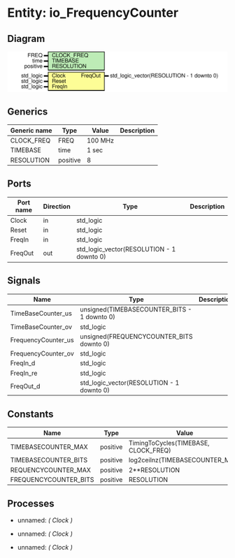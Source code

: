 # Entity: io_FrequencyCounter
## Diagram
![Diagram](io_FrequencyCounter.svg "Diagram")
## Generics
| Generic name | Type     | Value   | Description |
| ------------ | -------- | ------- | ----------- |
| CLOCK_FREQ   | FREQ     | 100 MHz |             |
| TIMEBASE     | time     | 1 sec   |             |
| RESOLUTION   | positive | 8       |             |
## Ports
| Port name | Direction | Type                                      | Description |
| --------- | --------- | ----------------------------------------- | ----------- |
| Clock     | in        | std_logic                                 |             |
| Reset     | in        | std_logic                                 |             |
| FreqIn    | in        | std_logic                                 |             |
| FreqOut   | out       | std_logic_vector(RESOLUTION - 1 downto 0) |             |
## Signals
| Name                | Type                                        | Description |
| ------------------- | ------------------------------------------- | ----------- |
| TimeBaseCounter_us  | unsigned(TIMEBASECOUNTER_BITS - 1 downto 0) |             |
| TimeBaseCounter_ov  | std_logic                                   |             |
| FrequencyCounter_us | unsigned(FREQUENCYCOUNTER_BITS downto 0)    |             |
| FrequencyCounter_ov | std_logic                                   |             |
| FreqIn_d            | std_logic                                   |             |
| FreqIn_re           | std_logic                                   |             |
| FreqOut_d           | std_logic_vector(RESOLUTION - 1 downto 0)   |             |
## Constants
| Name                  | Type     | Value                                 | Description |
| --------------------- | -------- | ------------------------------------- | ----------- |
| TIMEBASECOUNTER_MAX   | positive |  TimingToCycles(TIMEBASE, CLOCK_FREQ) |             |
| TIMEBASECOUNTER_BITS  | positive |  log2ceilnz(TIMEBASECOUNTER_MAX)      |             |
| REQUENCYCOUNTER_MAX   | positive |  2**RESOLUTION                        |             |
| FREQUENCYCOUNTER_BITS | positive |  RESOLUTION                           |             |
## Processes
- unnamed: _( Clock )_

- unnamed: _( Clock )_

- unnamed: _( Clock )_

